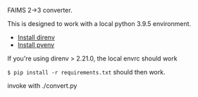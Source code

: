 FAIMS 2->3 converter.

This is designed to work with a local python 3.9.5 environment.

* [Install direnv](https://direnv.net/docs/installation.html)
* [Install pyenv](https://github.com/pyenv/pyenv#installation)

If you're using direnv > 2.21.0, the local envrc should work

`$ pip install -r requirements.txt` should then work.

invoke with ./convert.py
